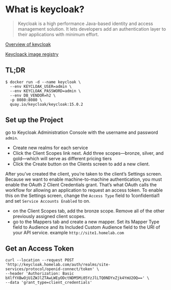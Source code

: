 # What is keycloak?

> Keycloak is a high performance Java-based identity and access management solution. It lets developers add an authentication layer to their applications with minimum effort.

[Overview of keycloak](https://www.keycloak.org)

[Keycloack image registry](https://quay.io/repository/keycloak/keycloak)

## TL;DR

```console
$ docker run -d --name keycloak \
  --env KEYCLOAK_USER=admin \
  --env KEYCLOAK_PASSWORD=admin \
  --env DB_VENDOR=h2 \
  -p 8080:8080 \
  quay.io/keycloak/keycloak:15.0.2
```

## Set up the Project

go to Keycloak Administration Console with the username and password `admin`.

- Create new realms for each service
- Click the Client Scopes link next. Add three scopes—bronze, silver, and gold—which will serve as different pricing tiers
- Click the Create button on the Clients screen to add a new client.  

After you’ve created the client, you’re taken to the client’s Settings screen. Because we want to enable machine-to-machine authentication, you must enable the OAuth 2 Client Credentials grant. That’s what OAuth calls the workflow for allowing an application to request an access token. To enable this on the Settings screen, change the `Access Type` field to 1confidential1 and set `Service Accounts Enabled` to on.

- on the Client Scopes tab, add the bronze scope. Remove all of the other previously assigned client scopes.
- go to the Mappers tab and create a new mapper. Set its Mapper Type field to Audience and its Included Custom Audience field to the URI of your API service. example `http://site1.homelab.com`

## Get an Access Token

```console
curl --location --request POST 'http://keycloak.homelab.com/auth/realms/site-services/protocol/openid-connect/token' \
--header 'Authorization: Basic bXlfYXBwOjU1ZWJlZTAwLWEyODctNDM5Mi05YzJlLTQ0NDYxZjk4YmU2OQ==' \
--data 'grant_type=client_credentials'
```